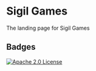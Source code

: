 
# Sigil Games

The landing page for Sigil Games


## Badges

[![Apache 2.0 License](https://img.shields.io/badge/License-apache-green.svg)](https://choosealicense.com/licenses/apache-2.0/)

